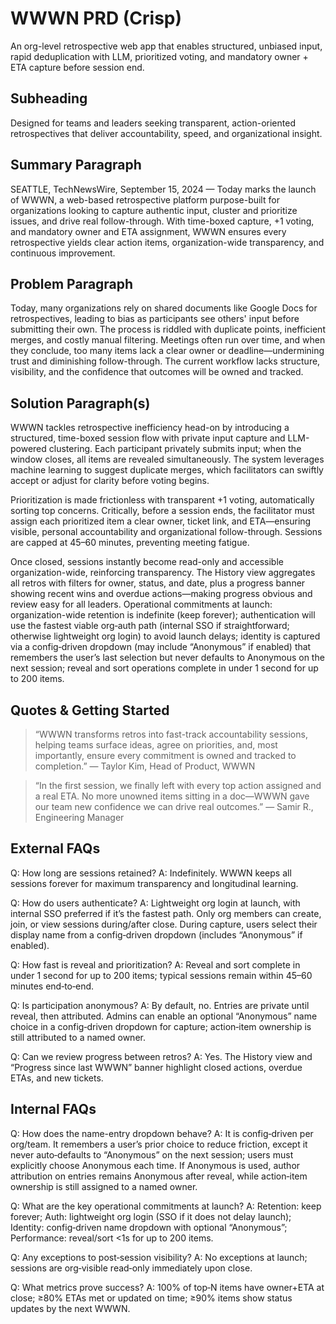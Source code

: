 # WWWN PRD (Crisp)

An org-level retrospective web app that enables structured, unbiased input, rapid deduplication with LLM, prioritized voting, and mandatory owner + ETA capture before session end.

## Subheading

Designed for teams and leaders seeking transparent, action-oriented retrospectives that deliver accountability, speed, and organizational insight.

## Summary Paragraph

SEATTLE, TechNewsWire, September 15, 2024 — Today marks the launch of WWWN, a web-based retrospective platform purpose-built for organizations looking to capture authentic input, cluster and prioritize issues, and drive real follow-through. With time-boxed capture, +1 voting, and mandatory owner and ETA assignment, WWWN ensures every retrospective yields clear action items, organization-wide transparency, and continuous improvement.

## Problem Paragraph

Today, many organizations rely on shared documents like Google Docs for retrospectives, leading to bias as participants see others' input before submitting their own. The process is riddled with duplicate points, inefficient merges, and costly manual filtering. Meetings often run over time, and when they conclude, too many items lack a clear owner or deadline—undermining trust and diminishing follow-through. The current workflow lacks structure, visibility, and the confidence that outcomes will be owned and tracked.

## Solution Paragraph(s)

WWWN tackles retrospective inefficiency head-on by introducing a structured, time-boxed session flow with private input capture and LLM-powered clustering. Each participant privately submits input; when the window closes, all items are revealed simultaneously. The system leverages machine learning to suggest duplicate merges, which facilitators can swiftly accept or adjust for clarity before voting begins.

Prioritization is made frictionless with transparent +1 voting, automatically sorting top concerns. Critically, before a session ends, the facilitator must assign each prioritized item a clear owner, ticket link, and ETA—ensuring visible, personal accountability and organizational follow-through. Sessions are capped at 45–60 minutes, preventing meeting fatigue.

Once closed, sessions instantly become read-only and accessible organization-wide, reinforcing transparency. The History view aggregates all retros with filters for owner, status, and date, plus a progress banner showing recent wins and overdue actions—making progress obvious and review easy for all leaders. Operational commitments at launch: organization-wide retention is indefinite (keep forever); authentication will use the fastest viable org‑auth path (internal SSO if straightforward; otherwise lightweight org login) to avoid launch delays; identity is captured via a config‑driven dropdown (may include “Anonymous” if enabled) that remembers the user’s last selection but never defaults to Anonymous on the next session; reveal and sort operations complete in under 1 second for up to 200 items.

## Quotes & Getting Started

> “WWWN transforms retros into fast-track accountability sessions, helping teams surface ideas, agree on priorities, and, most importantly, ensure every commitment is owned and tracked to completion.” — Taylor Kim, Head of Product, WWWN

> “In the first session, we finally left with every top action assigned and a real ETA. No more unowned items sitting in a doc—WWWN gave our team new confidence we can drive real outcomes.” — Samir R., Engineering Manager

## External FAQs

Q: How long are sessions retained? A: Indefinitely. WWWN keeps all sessions forever for maximum transparency and longitudinal learning.

Q: How do users authenticate? A: Lightweight org login at launch, with internal SSO preferred if it’s the fastest path. Only org members can create, join, or view sessions during/after close. During capture, users select their display name from a config‑driven dropdown (includes “Anonymous” if enabled).

Q: How fast is reveal and prioritization? A: Reveal and sort complete in under 1 second for up to 200 items; typical sessions remain within 45–60 minutes end‑to‑end.

Q: Is participation anonymous? A: By default, no. Entries are private until reveal, then attributed. Admins can enable an optional “Anonymous” name choice in a config‑driven dropdown for capture; action‑item ownership is still attributed to a named owner.

Q: Can we review progress between retros? A: Yes. The History view and “Progress since last WWWN” banner highlight closed actions, overdue ETAs, and new tickets.

## Internal FAQs

Q: How does the name-entry dropdown behave? A: It is config‑driven per org/team. It remembers a user’s prior choice to reduce friction, except it never auto‑defaults to “Anonymous” on the next session; users must explicitly choose Anonymous each time. If Anonymous is used, author attribution on entries remains Anonymous after reveal, while action‑item ownership is still assigned to a named owner.

Q: What are the key operational commitments at launch? A: Retention: keep forever; Auth: lightweight org login (SSO if it does not delay launch); Identity: config‑driven name dropdown with optional “Anonymous”; Performance: reveal/sort <1s for up to 200 items.

Q: Any exceptions to post‑session visibility? A: No exceptions at launch; sessions are org‑visible read‑only immediately upon close.

Q: What metrics prove success? A: 100% of top‑N items have owner+ETA at close; ≥80% ETAs met or updated on time; ≥90% items show status updates by the next WWWN.